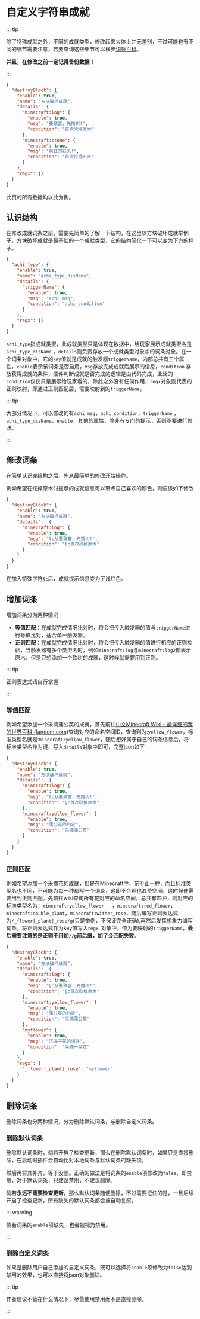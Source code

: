 # 自定义字符串成就



::: tip

除了特殊成就之外，不同的成就类型，修改起来大体上并无差别，不过可能也有不同的细节需要注意，若要查询这些细节可以移步[词条百科](docs/viewtry/README.md)。

**并且，在修改之前一定记得备份数据！**

:::

```json
{
  "destroyBlock": {
    "enable": true,
    "name": "方块破坏成就",
    "details": {
      "minecraft:log": {
        "enable": true,
        "msg": "要致富，先撸树!",
        "condition": "首次砍掉原木"
      },
      "minecraft:stone": {
        "enable": true,
        "msg": "疯狂的石头!",
        "condition": "首次挖掘石头"
      }
    },
    "regx": {}
  }
}
```

此页的所有数据均以此为例。



## 认识结构

在修改成就词条之前，需要先简单的了解一下结构，在这里以方块破坏成就举例子，方块破坏成就是最基础的一个成就类型，它的结构简化一下可以变为下方的样子。

```json
{
  "achi_type": {
    "enable": true,
    "name": "achi_type_disName",
    "details": {
      "triggerName": {
        "enable": true,
        "msg": "achi_msg",
        "condition": "achi_condition"
      }
    },
    "regx": {}
  }
}
```

`achi_type`指成就类型，此成就类型只是体现在数据中，给玩家展示成就类型名是`achi_type_disName` ，`details`则负责存放一个成就类型对象中的词条对象。在一个词条对象中，它的`key`值就是成就的触发器`triggerName`，内部总共有三个属性，`enable`表示该词条是否启用，`msg`存放完成成就后展示的信息，`condition` 存放获得成就的条件，插件判断成就是否完成的逻辑是由代码完成，此处的`condition`仅仅只是展示给玩家看的，除此之外没有任何作用，`regx`对象则代表的正则映射，即通过正则匹配后，需要映射到的`triggerName`。

::: tip

大部分情况下，可以修改的有`achi_msg`，`achi_condition`，`triggerName` ，`achi_type_disName`，`enable`，其他的属性，除非有专门的提示，否则不要进行修改。

:::



## 修改词条

在简单认识完结构之后，先从最简单的修改开始操作。

例如希望在挖掉原木时提示的成就信息可以带点自己喜欢的颜色，则应该如下修改

```json
{
  "destroyBlock": {
    "enable": true,
    "name": "方块破坏成就",
    "details": 	{
      "minecraft:log": {
        "enable": true,
        "msg": "§c从要致富，先撸树!",
        "condition": "§c首次砍掉原木"
      }
    }
  }
}
```

在加入特殊字符`§c`后，成就提示信息变为了浅红色。



## 增加词条

 增加词条分为两种情况

- **等值匹配**：在成就完成情况比对时，将会把传入触发器的值与`triggerName`进行等值比对，适合单一触发器。
- **正则匹配**：在成就完成情况比对时，将会把传入触发器的值进行相应的正则检验，当触发器有多个类型名时，例如`minecraft:log`与`minecraft:log2`都表示原木，但是只想添加一个砍树的成就，这时候就需要用到正则。

::: tip

正则表达式请自行掌握

:::

### 等值匹配

例如希望添加一个采摘蒲公英的成就，首先前往[中文Minecraft Wiki - 最详细的我的世界百科 (fandom.com)](https://minecraft.fandom.com/zh/wiki/Minecraft_Wiki)查询对应的命名空间ID，查询到为:`yellow_flower`，标准类型名就是:`minecraft:yellow_flower`，随后想好属于自己的词条信息后，将标准类型名作为键，写入`details`对象中即可，完整json如下

```json
{
  "destroyBlock": {
    "enable": true,
    "name": "方块破坏成就",
    "details": 	{
      "minecraft:log": {
        "enable": true,
        "msg": "§c从要致富，先撸树!",
        "condition": "§c首次砍掉原木"
      },
      "minecraft:yellow_flower": {
        "enable": true,
        "msg": "蒲公英的约定",
        "condition": "采摘蒲公英"
      }
    }
  }
}
```



### 正则匹配

例如希望添加一个采摘花的成就，但是在Minecraft中，花不止一种，而且标准类型名也不同，不可能为每一种都写一个词条，这即不合理也浪费空间，这时候便需要用到正则匹配。先前往wiki查询所有花对应的命名空间，总共有四种，则对应的标准类型名为：`minecraft:yellow_flower	`，`minecraft:red_flower`，`minecraft:double_plant`，`minecraft:wither_rose`，随后编写正则表达式为`/_flower|_plant|_rose/g`(只是举例，不保证完全正确),再然后发挥想象力编写词条，将正则表达式作为key值写入`regx `对象中，值为要映射的`triggerName`，**最后需要注意的是正则不用加`//g`前后缀，加了会匹配失败**。

```json
{
  "destroyBlock": {
    "enable": true,
    "name": "方块破坏成就",
    "details": 	{
      "minecraft:log": {
        "enable": true,
        "msg": "§c从要致富，先撸树!",
        "condition": "§c首次砍掉原木"
      },
      "minecraft:yellow_flower": {
        "enable": true,
        "msg": "蒲公英的约定",
        "condition": "采摘蒲公英"
      },
      "myflower": {
        "enable": true,
        "msg": "沉浸于花的海洋",
        "condition": "采摘一朵花"
      }
    },
    "regx": {
      "_flower|_plant|_rose": "myflower"
    }
  }
}
```





## 删除词条

删除词条也分两种情况，分为删除默认词条，与删除自定义词条。



### 删除默认词条

删除默认词条时，倘若开启了检查更新，那么在删除默认词条时，如果只是直接删除，在启动时插件会自动比对本地词条与默认词条的缺失项，

然后再将其补齐，等于没删。正确的做法是将词条的`enable`项修改为`false`，即禁用，对于默认词条，只建议禁用，不建议删除。

倘若**永远不需要检查更新**，那么默认词条随便删除，不过需要记住的是，一旦后续开启了检查更新，所有缺失的默认词条都会被自动复原。



::: warning

倘若词条的`enable`项缺失，也会被视为禁用。

:::

### 删除自定义词条

如果是删除用户自己添加的自定义词条，既可以选择将`enable`项修改为`false`达到禁用的效果，也可以直接将json对象删除。



::: tip

作者建议不管在什么情况下，尽量使用禁用而不是直接删除。

:::

